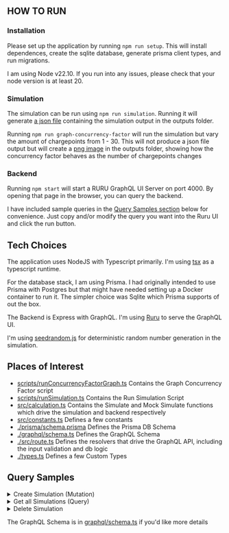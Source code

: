 ## HOW TO RUN

### Installation
Please set up the application by running `npm run setup`. This will install dependences, create the sqlite database, generate prisma client types, and run migrations.

I am using Node v22.10. If you run into any issues, please check that your node version is at least 20.

### Simulation
The simulation can be run using `npm run simulation`. Running it will generate [a json file](./outputs/simulation-output.json) containing the simulation output in the outputs folder.

Running `npm run graph-concurrency-factor` will run the simulation but vary the amount of chargepoints from 1 - 30. This will
not produce a json file output but will create a [png image](./outputs/concurrency-graph.png) in the outputs folder, showing how the concurrency factor behaves as the number of chargepoints changes

### Backend
Running `npm start` will start a RURU GraphQL UI Server on port 4000. By opening that page in the browser, you can query the backend.

I have included sample queries in the [Query Samples section](#query-samples) below for convenience. Just copy and/or modify the query you want into the Ruru UI and click the run button.

## Tech Choices

The application uses NodeJS with Typescript primarily. I'm using [tsx](https://www.npmjs.com/package/tsx) as a typescript runtime.

For the database stack, I am using Prisma. I had originally intended to use
Prisma with Postgres but that might have needed setting up a Docker container to run it. The simpler choice was Sqlite which Prisma
supports of out the box.

The Backend is Express with GraphQL. I'm using [Ruru](https://www.npmjs.com/package/ruru) to serve the GraphQL UI.

I'm using [seedrandom.js](https://www.npmjs.com/package/seedrandom) for deterministic random number generation in the simulation.

## Places of Interest

- [scripts/runConcurrencyFactorGraph.ts](./scripts/runConcurrencyFactorGraph.ts) Contains the Graph Concurrency Factor script
- [scripts/runSimulation.ts](./scripts/runSimulation.ts) Contains the Run Simulation Script
- [src/calculation.ts](./src/calculation.ts) Contains the Simulate and Mock Simulate functions which drive the simulation and backend respectively
- [src/constants.ts](./src/constants.ts) Defines a few constants
- [./prisma/schema.prisma](./prisma/schema.prisma) Defines the Prisma DB Schema
- [./graphql/schema.ts](./graphql/schema.ts) Defines the GraphQL Schema
- [./src/route.ts](./src/route.ts) Defines the resolvers that drive the GraphQL API, including the input validation and db logic
- [./types.ts](./types.ts) Defines a few Custom Types


## Query Samples

<details>
<summary>Create Simulation (Mutation)</summary>

```
mutation {
  simulate(input: {
    chargerCount: 20
    arrivalProbabilityMultiplier: 100
    consumptionPerKmKWH: 0.18
    chargerPowerOutputKW: 11
    totalTicks: 35040
  }) {
    input {
      chargerCount
      arrivalProbabilityMultiplier
      consumptionPerKmKWH
      chargerPowerOutputKW
      totalTicks
    }
    output {
      totalEnergyConsumed
      exemplaryDay {
        sampleDay {
          totalEnergyUsed
        }
        averageDay {
          totalEnergyUsed
        }
      }
      averageChargingEvents {
        perDay
        perWeek
        perMonth
        perYear
      }
      totalChargingEvents
      usage {
        day
        data {
          totalEnergyUsed
        }
      }
    }
  }
}
```
</details>

<details>
<summary>Get all Simulations (Query)</summary>

```
query {
  getSimulations {
    input {
      id
      chargerCount
      arrivalProbabilityMultiplier
      consumptionPerKmKWH
      chargerPowerOutputKW
      totalTicks
    }
    output {
      id
      totalEnergyConsumed
      totalChargingEvents
      averageChargingEvents {
        perDay
        perWeek
        perMonth
        perYear
      }
      exemplaryDay {
        sampleDay {
          totalEnergyUsed
        }
        averageDay {
          totalEnergyUsed
        }
      }
      usage {
        day
        data {
          totalEnergyUsed
        }
      }
    }
  }
}
```
</details>

<details>
<summary>Delete Simulation</summary>

```
mutation {
  deleteSimulation(inputId: 1)
}
```
</details>

The GraphQL Schema is in [graphql/schema.ts](./graphql/schema.ts) if you'd like more details